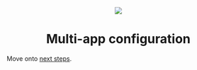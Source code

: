 <p align="center">
  <a href="https://platform.sh/marketplace/strapi/">
    <img src="https://platform.sh/images/spots/arrows/fast-dev.svg" />
  </a>

  <h1 align="center">Multi-app configuration</h1>
</p>


Move onto [next steps](06-next-steps.md).
